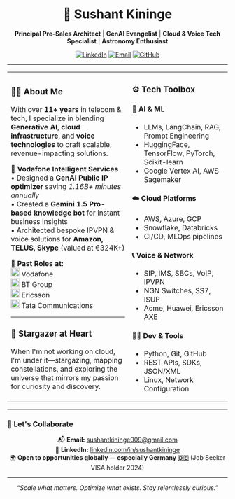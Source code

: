 <h1 align="center">🌌 Sushant Kininge</h1>

<p align="center">
  <strong>Principal Pre-Sales Architect</strong> | 
  <strong>GenAI Evangelist</strong> | 
  <strong>Cloud & Voice Tech Specialist</strong> | 
  <strong>Astronomy Enthusiast</strong>
</p>

<p align="center">
  <a href="https://www.linkedin.com/in/sushantkininge/"><img src="https://img.shields.io/badge/LinkedIn-blue?style=for-the-badge&logo=linkedin" alt="LinkedIn"></a>
  <a href="mailto:sushantkininge009@gmail.com"><img src="https://img.shields.io/badge/Email-D14836?style=for-the-badge&logo=gmail&logoColor=white" alt="Email"></a>
  <a href="https://github.com/SushantKininge009"><img src="https://img.shields.io/badge/GitHub-100000?style=for-the-badge&logo=github&logoColor=white" alt="GitHub"></a>
</p>

---

<table>
<tr>
<td width="55%">

### 👨‍💼 About Me

With over <strong>11+ years</strong> in telecom & tech, I specialize in blending <strong>Generative AI</strong>, <strong>cloud infrastructure</strong>, and <strong>voice technologies</strong> to craft scalable, revenue-impacting solutions.

🔸 <strong>Vodafone Intelligent Services</strong>  
• Designed a <strong>GenAI Public IP optimizer</strong> saving <em>1.16B+ minutes annually</em>  
• Created a <strong>Gemini 1.5 Pro-based knowledge bot</strong> for instant business insights  
• Architected bespoke IPVPN & voice solutions for <strong>Amazon, TELUS, Skype</strong> (valued at €324K+)

🔸 <strong>Past Roles at:</strong>  
<img src="https://upload.wikimedia.org/wikipedia/commons/6/6a/Vodafone_icon.svg" height="20"/> Vodafone  
<img src="https://upload.wikimedia.org/wikipedia/commons/0/02/BT_logo_2019.svg" height="20"/> BT Group  
<img src="https://upload.wikimedia.org/wikipedia/commons/8/80/Ericsson_logo.svg" height="20"/> Ericsson  
<img src="https://upload.wikimedia.org/wikipedia/commons/5/57/Tata_Communications_logo.svg" height="20"/> Tata Communications

---

### 🌌 Stargazer at Heart

When I'm not working on cloud, I'm under it—stargazing, mapping constellations, and exploring the universe that mirrors my passion for curiosity and discovery.

</td>

<td width="45%" valign="top">

### ⚙️ Tech Toolbox

#### 🧬 AI & ML
- LLMs, LangChain, RAG, Prompt Engineering  
- HuggingFace, TensorFlow, PyTorch, Scikit-learn  
- Google Vertex AI, AWS Sagemaker  

#### ☁️ Cloud Platforms
- AWS, Azure, GCP  
- Snowflake, Databricks  
- CI/CD, MLOps pipelines  

#### 📞 Voice & Network
- SIP, IMS, SBCs, VoIP, IPVPN  
- NGN Switches, SS7, ISUP  
- Acme, Huawei, Ericsson AXE  

#### 👨‍💻 Dev & Tools
- Python, Git, GitHub  
- REST APIs, SDKs, JSON/XML  
- Linux, Network Configuration  

</td>
</tr>
</table>

---

### 🤝 Let's Collaborate

<p align="center">
  📬 <strong>Email:</strong> <a href="mailto:sushantkininge009@gmail.com">sushantkininge009@gmail.com</a> <br>
  🔗 <strong>LinkedIn:</strong> <a href="https://www.linkedin.com/in/sushantkininge/">linkedin.com/in/sushantkininge</a> <br>
  🌍 <strong>Open to opportunities globally — especially Germany 🇩🇪</strong> (Job Seeker VISA holder 2024)
</p>

---

<p align="center"><em>“Scale what matters. Optimize what exists. Stay relentlessly curious.”</em></p>
